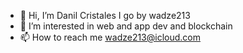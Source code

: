 - 👋 Hi, I’m Danil Cristales I go by wadze213
- 👀 I’m interested in web and app dev and blockchain
- 📫 How to reach me wadze213@icloud.com

